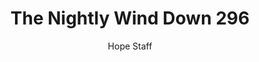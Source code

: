 ---
image: /assets/img/nwd/296_nwd_psalm_103_12-13_a_tpt.png
title: The Nightly Wind Down 296
categories:
  - The Nightly Wind Down
author: Hope Staff
notes: The Nightly Wind Down 296
embed: >-
  EMBED_GOES_HERE
transcript: >-
  SOME LINES OF TEXT START HERE
---
